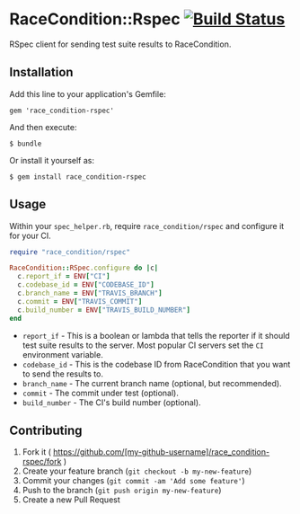 # RaceCondition::Rspec [![Build Status](https://travis-ci.org/RaceCondition-io/race_condition-rspec.svg?branch=master)](https://travis-ci.org/RaceCondition-io/race_condition-rspec)

RSpec client for sending test suite results to RaceCondition.

## Installation

Add this line to your application's Gemfile:

    gem 'race_condition-rspec'

And then execute:

    $ bundle

Or install it yourself as:

    $ gem install race_condition-rspec

## Usage

Within your `spec_helper.rb`, require `race_condition/rspec` and configure it for your CI.

```ruby
require "race_condition/rspec"

RaceCondition::RSpec.configure do |c|
  c.report_if = ENV["CI"]
  c.codebase_id = ENV["CODEBASE_ID"]
  c.branch_name = ENV["TRAVIS_BRANCH"]
  c.commit = ENV["TRAVIS_COMMIT"]
  c.build_number = ENV["TRAVIS_BUILD_NUMBER"]
end
```

* `report_if` - This is a boolean or lambda that tells the reporter if it should test suite results to the server.  Most popular CI servers set the `CI` environment variable.
* `codebase_id` - This is the codebase ID from RaceCondition that you want to send the results to.
* `branch_name` - The current branch name (optional, but recommended).
* `commit` - The commit under test (optional).
* `build_number` - The CI's build number (optional).

## Contributing

1. Fork it ( https://github.com/[my-github-username]/race_condition-rspec/fork )
2. Create your feature branch (`git checkout -b my-new-feature`)
3. Commit your changes (`git commit -am 'Add some feature'`)
4. Push to the branch (`git push origin my-new-feature`)
5. Create a new Pull Request
